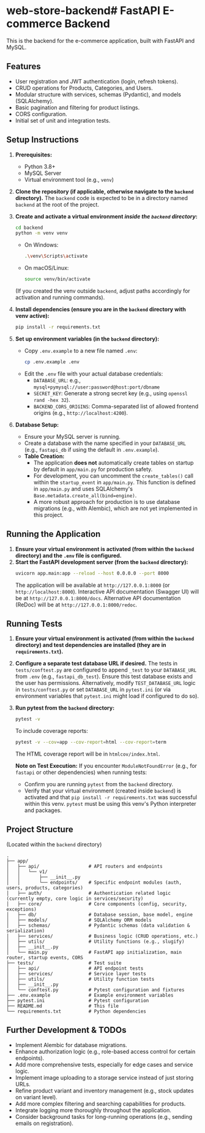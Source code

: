 # web-store-backend# FastAPI E-commerce Backend

This is the backend for the e-commerce application, built with FastAPI and MySQL.

## Features

*   User registration and JWT authentication (login, refresh tokens).
*   CRUD operations for Products, Categories, and Users.
*   Modular structure with services, schemas (Pydantic), and models (SQLAlchemy).
*   Basic pagination and filtering for product listings.
*   CORS configuration.
*   Initial set of unit and integration tests.

## Setup Instructions

1.  **Prerequisites:**
    *   Python 3.8+
    *   MySQL Server
    *   Virtual environment tool (e.g., `venv`)

2.  **Clone the repository (if applicable, otherwise navigate to the `backend` directory).**
    The `backend` code is expected to be in a directory named `backend` at the root of the project.

3.  **Create and activate a virtual environment *inside the `backend` directory*:**
    ```bash
    cd backend
    python -m venv venv
    ```
    *   On Windows:
        ```bash
        .\venv\Scripts\activate
        ```
    *   On macOS/Linux:
        ```bash
        source venv/bin/activate
        ```
    (If you created the venv outside `backend`, adjust paths accordingly for activation and running commands).

4.  **Install dependencies (ensure you are in the `backend` directory with venv active):**
    ```bash
    pip install -r requirements.txt
    ```

5.  **Set up environment variables (in the `backend` directory):**
    *   Copy `.env.example` to a new file named `.env`:
        ```bash
        cp .env.example .env
        ```
    *   Edit the `.env` file with your actual database credentials:
        *   `DATABASE_URL`: e.g., `mysql+pymysql://user:password@host:port/dbname`
        *   `SECRET_KEY`: Generate a strong secret key (e.g., using `openssl rand -hex 32`).
        *   `BACKEND_CORS_ORIGINS`: Comma-separated list of allowed frontend origins (e.g., `http://localhost:4200`).

6.  **Database Setup:**
    *   Ensure your MySQL server is running.
    *   Create a database with the name specified in your `DATABASE_URL` (e.g., `fastapi_db` if using the default in `.env.example`).
    *   **Table Creation:**
        *   The application **does not** automatically create tables on startup by default in `app/main.py` for production safety.
        *   For development, you can uncomment the `create_tables()` call within the `startup_event` in `app/main.py`. This function is defined in `app/main.py` and uses SQLAlchemy's `Base.metadata.create_all(bind=engine)`.
        *   A more robust approach for production is to use database migrations (e.g., with Alembic), which are not yet implemented in this project.

## Running the Application

1.  **Ensure your virtual environment is activated (from within the `backend` directory) and the `.env` file is configured.**
2.  **Start the FastAPI development server (from the `backend` directory):**
    ```bash
    uvicorn app.main:app --reload --host 0.0.0.0 --port 8000
    ```
    The application will be available at `http://127.0.0.1:8000` (or `http://localhost:8000`).
    Interactive API documentation (Swagger UI) will be at `http://127.0.0.1:8000/docs`.
    Alternative API documentation (ReDoc) will be at `http://127.0.0.1:8000/redoc`.

## Running Tests

1.  **Ensure your virtual environment is activated (from within the `backend` directory) and test dependencies are installed (they are in `requirements.txt`).**
2.  **Configure a separate test database URL if desired.**
    The tests in `tests/conftest.py` are configured to append `_test` to your `DATABASE_URL` from `.env` (e.g., `fastapi_db_test`). Ensure this test database exists and the user has permissions.
    Alternatively, modify `TEST_DATABASE_URL` logic in `tests/conftest.py` or set `DATABASE_URL` in `pytest.ini` (or via environment variables that `pytest.ini` might load if configured to do so).
3.  **Run pytest from the `backend` directory:**
    ```bash
    pytest -v
    ```
    To include coverage reports:
    ```bash
    pytest -v --cov=app --cov-report=html --cov-report=term
    ```
    The HTML coverage report will be in `htmlcov/index.html`.

    **Note on Test Execution:** If you encounter `ModuleNotFoundError` (e.g., for `fastapi` or other dependencies) when running tests:
    *   Confirm you are running `pytest` from the `backend` directory.
    *   Verify that your virtual environment (created inside `backend`) is activated and that `pip install -r requirements.txt` was successful within this venv. `pytest` must be using this venv's Python interpreter and packages.

## Project Structure

(Located within the `backend` directory)
```
.
├── app/
│   ├── api/                  # API routers and endpoints
│   │   └── v1/
│   │       ├── __init__.py
│   │       └── endpoints/    # Specific endpoint modules (auth, users, products, categories)
│   ├── auth/                 # Authentication related logic (currently empty, core logic in services/security)
│   ├── core/                 # Core components (config, security, exceptions)
│   ├── db/                   # Database session, base model, engine
│   ├── models/               # SQLAlchemy ORM models
│   ├── schemas/              # Pydantic schemas (data validation & serialization)
│   ├── services/             # Business logic (CRUD operations, etc.)
│   ├── utils/                # Utility functions (e.g., slugify)
│   ├── __init__.py
│   └── main.py               # FastAPI app initialization, main router, startup events, CORS
├── tests/                    # Test suite
│   ├── api/                  # API endpoint tests
│   ├── services/             # Service layer tests
│   ├── utils/                # Utility function tests
│   ├── __init__.py
│   └── conftest.py           # Pytest configuration and fixtures
├── .env.example              # Example environment variables
├── pytest.ini                # Pytest configuration
├── README.md                 # This file
└── requirements.txt          # Python dependencies
```

## Further Development & TODOs

*   Implement Alembic for database migrations.
*   Enhance authorization logic (e.g., role-based access control for certain endpoints).
*   Add more comprehensive tests, especially for edge cases and service logic.
*   Implement image uploading to a storage service instead of just storing URLs.
*   Refine product variant and inventory management (e.g., stock updates on variant level).
*   Add more complex filtering and searching capabilities for products.
*   Integrate logging more thoroughly throughout the application.
*   Consider background tasks for long-running operations (e.g., sending emails on registration).
```
